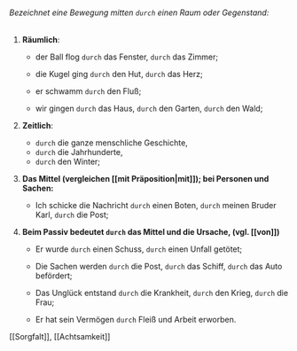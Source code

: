 ###### Bezeichnet eine Bewegung mitten `durch` einen Raum oder Gegenstand:

1) **Räumlich**: 
	- der Ball flog    `durch` das Fenster,
				 `durch` das Zimmer;
	  
	- die Kugel ging `durch` den Hut, 
	              `durch` das Herz; 
	  
	- er schwamm `durch` den Fluß;
	
	- wir gingen  `durch` das Haus, 
				`durch` den Garten,
				`durch` den Wald;  

2) **Zeitlich**:
	- `durch` die ganze menschliche Geschichte,
	- `durch` die Jahrhunderte,
	- `durch` den Winter;  

3) **Das Mittel (vergleichen [[mit Präposition|mit]]); bei Personen und Sachen:** 
	- Ich schicke die Nachricht   `durch` einen Boten,
							`durch` meinen Bruder Karl,
							`durch` die Post;  

4) **Beim Passiv bedeutet `durch` das Mittel und die Ursache, (vgl. [[von]])**
	- Er wurde `durch` einen Schuss, 
			 `durch` einen Unfall getötet;
	
	- Die Sachen werden    `durch` die Post,
						`durch` das Schiff,
						`durch` das Auto befördert;
						
	-  Das Unglück entstand   `durch` die Krankheit, 
						 `durch` den Krieg, 
						 `durch` die Frau; 
	
	- Er hat sein Vermögen `durch` Fleiß und Arbeit erworben.  

[[Sorgfalt]], [[Achtsamkeit]]

